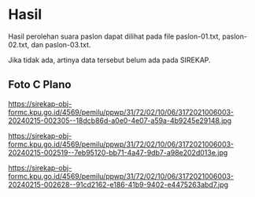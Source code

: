 # Hasil

Hasil perolehan suara paslon dapat dilihat pada file paslon-01.txt, paslon-02.txt, dan paslon-03.txt.

Jika tidak ada, artinya data tersebut belum ada pada SIREKAP.

## Foto C Plano

https://sirekap-obj-formc.kpu.go.id/4569/pemilu/ppwp/31/72/02/10/06/3172021006003-20240215-002305--18dcb86d-a0e0-4e07-a59a-4b9245e29148.jpg

https://sirekap-obj-formc.kpu.go.id/4569/pemilu/ppwp/31/72/02/10/06/3172021006003-20240215-002519--7eb95120-bb71-4a47-9db7-a98e202d013e.jpg

https://sirekap-obj-formc.kpu.go.id/4569/pemilu/ppwp/31/72/02/10/06/3172021006003-20240215-002628--91cd2162-e186-41b9-9402-e4475263abd7.jpg
